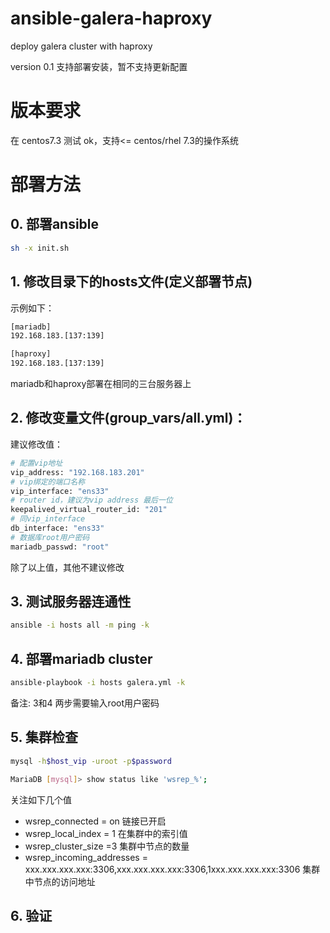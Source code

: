 # ansible-galera-haproxy
deploy galera cluster with haproxy

version 0.1 支持部署安装，暂不支持更新配置

# 版本要求
在 centos7.3 测试 ok，支持<= centos/rhel 7.3的操作系统

# 部署方法

## 0. 部署ansible

```bash
sh -x init.sh
```


## 1. 修改目录下的hosts文件(定义部署节点)

示例如下：
```bash
[mariadb]
192.168.183.[137:139]

[haproxy]
192.168.183.[137:139]
```
mariadb和haproxy部署在相同的三台服务器上

## 2. 修改变量文件(group_vars/all.yml)：
建议修改值：
```bash
# 配置vip地址
vip_address: "192.168.183.201"
# vip绑定的端口名称
vip_interface: "ens33"
# router id，建议为vip address 最后一位
keepalived_virtual_router_id: "201"
# 同vip_interface
db_interface: "ens33"
# 数据库root用户密码
mariadb_passwd: "root"
```
除了以上值，其他不建议修改

## 3. 测试服务器连通性

```bash
ansible -i hosts all -m ping -k
```

## 4. 部署mariadb cluster

```bash
ansible-playbook -i hosts galera.yml -k
```

备注: 3和4 两步需要输入root用户密码

## 5. 集群检查
```bash
mysql -h$host_vip -uroot -p$password 

MariaDB [mysql]> show status like 'wsrep_%';
```
关注如下几个值
- wsrep_connected = on 链接已开启
- wsrep_local_index = 1 在集群中的索引值
- wsrep_cluster_size =3 集群中节点的数量
- wsrep_incoming_addresses = xxx.xxx.xxx.xxx:3306,xxx.xxx.xxx.xxx:3306,1xxx.xxx.xxx.xxx:3306 集群中节点的访问地址

## 6. 验证